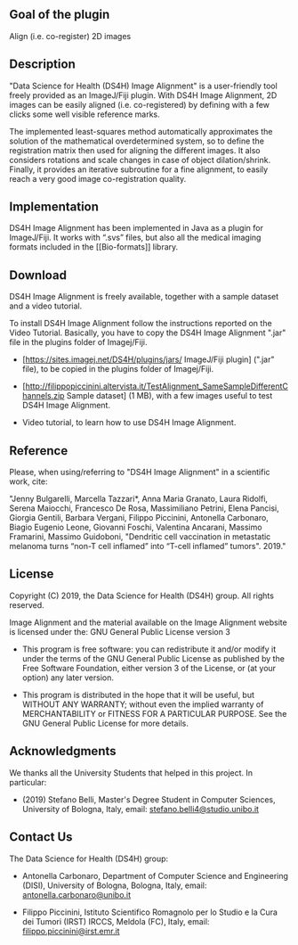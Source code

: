 ## Goal of the plugin ##

Align (i.e. co-register) 2D images


## Description ##

"Data Science for Health (DS4H) Image Alignment" is a user-friendly tool freely provided as an ImageJ/Fiji plugin. With DS4H Image Alignment, 2D images can be easily aligned (i.e. co-registered) by defining with a few clicks some well visible reference marks. 

The implemented least-squares method automatically approximates the solution of the mathematical overdetermined system, so to define the registration matrix then used for aligning the different images. It also considers rotations and scale changes in case of object dilation/shrink. Finally, it provides an iterative subroutine for a fine alignment, to easily reach a very good image co-registration quality.



## Implementation ##

DS4H Image Alignment has been implemented in Java as a plugin for ImageJ/Fiji. It works with “.svs” files, but also all the medical imaging formats included in the [[Bio-formats]] library.



## Download ##

DS4H Image Alignment is freely available, together with a sample dataset and a video tutorial. 

To install DS4H Image Alignment follow the instructions reported on the Video Tutorial. Basically, you have to copy the DS4H Image Alignment ".jar" file in the plugins folder of Imagej/Fiji.

- [https://sites.imagej.net/DS4H/plugins/jars/ ImageJ/Fiji plugin] (".jar" file), to be copied in the plugins folder of Imagej/Fiji.

- [http://filippopiccinini.altervista.it/TestAlignment_SameSampleDifferentChannels.zip Sample dataset] (1 MB), with a few images useful to test DS4H Image Alignment.

- Video tutorial, to learn how to use DS4H Image Alignment.



## Reference ##

Please, when using/referring to "DS4H Image Alignment" in a scientific work, cite:

"Jenny Bulgarelli, Marcella Tazzari*, Anna Maria Granato, Laura Ridolfi, Serena Maiocchi, Francesco De Rosa, Massimiliano Petrini, Elena Pancisi, Giorgia Gentili, Barbara Vergani, Filippo Piccinini, Antonella Carbonaro, Biagio Eugenio Leone, Giovanni Foschi, Valentina Ancarani, Massimo Framarini, Massimo Guidoboni, "Dendritic cell vaccination in metastatic melanoma turns “non-T cell inflamed” into “T-cell inflamed” tumors". 2019."



## License ##

Copyright (C) 2019, the Data Science for Health (DS4H) group. All rights reserved.

Image Alignment and the material available on the Image Alignment website is licensed under the: GNU General Public License version 3

- This program is free software: you can redistribute it and/or modify it under the terms of the GNU General Public License as published by the Free Software Foundation, either version 3 of the License, or (at your option) any later version.

- This program is distributed in the hope that it will be useful, but WITHOUT ANY WARRANTY; without even the implied warranty of MERCHANTABILITY or FITNESS FOR A PARTICULAR PURPOSE. See the GNU General Public License for more details.



## Acknowledgments ##

We thanks all the University Students that helped in this project. In particular:

- (2019) Stefano Belli, Master's Degree Student in Computer Sciences, University of Bologna, Italy, email: stefano.belli4@studio.unibo.it



## Contact Us ##

The Data Science for Health (DS4H) group: 

- Antonella Carbonaro, Department of Computer Science and Engineering (DISI), University of Bologna, Bologna, Italy, email: antonella.carbonaro@unibo.it

- Filippo Piccinini, Istituto Scientifico Romagnolo per lo Studio e la Cura dei Tumori (IRST) IRCCS, Meldola (FC), Italy, email: filippo.piccinini@irst.emr.it
